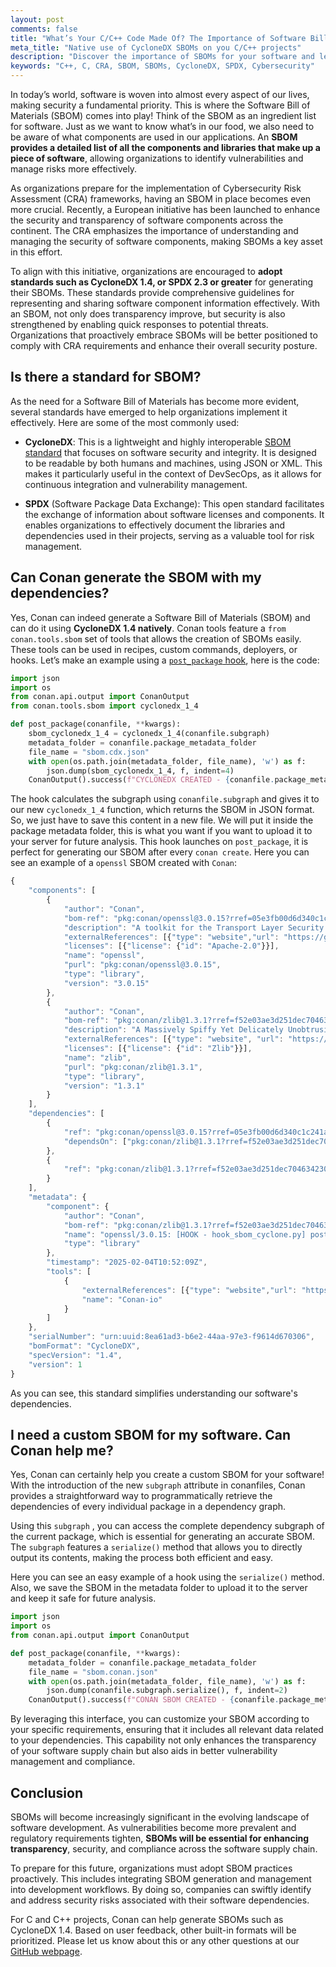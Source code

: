 ```yaml
---
layout: post
comments: false
title: "What’s Your C/C++ Code Made Of? The Importance of Software Bill of Materials"
meta_title: "Native use of CycloneDX SBOMs on you C/C++ projects"
description: "Discover the importance of SBOMs for your software and learn how to easily generate them using Conan"
keywords: "C++, C, CRA, SBOM, SBOMs, CycloneDX, SPDX, Cybersecurity"
---
```


In today’s world, software is woven into almost every aspect of our lives, making security a fundamental priority. This 
is where the Software Bill of Materials (SBOM) comes into play! Think of the SBOM as an ingredient list for software. 
Just as we want to know what’s in our food, we also need to be aware of what components are used in our applications. 
An **SBOM provides a detailed list of all the components and libraries that make up a piece of software**, allowing 
organizations to identify vulnerabilities and manage risks more effectively. 

As organizations prepare for the implementation of Cybersecurity Risk Assessment (CRA) frameworks, having an SBOM in 
place becomes even more crucial. Recently, a European initiative has been launched to enhance the security and 
transparency of software components across the continent. The CRA emphasizes the importance of understanding and 
managing the security of software components, making SBOMs a key asset in this effort.

To align with this initiative, organizations are encouraged to **adopt standards such as CycloneDX 1.4, or SPDX 2.3 or 
greater** for generating their SBOMs. These standards provide comprehensive guidelines for representing and sharing 
software component information effectively. With an SBOM, not only does transparency improve, but security is also 
strengthened by enabling quick responses to potential threats. Organizations that proactively embrace SBOMs will be 
better positioned to comply with CRA requirements and enhance their overall security posture.

## Is there a standard for SBOM?

As the need for a Software Bill of Materials has become more evident, several standards have emerged to help 
organizations implement it effectively. Here are some of the most commonly used:

* **CycloneDX**: This is a lightweight and highly interoperable [SBOM standard](https://cyclonedx.org/docs/1.4/json/) that 
focuses on software security and integrity. It is designed to be readable by both humans and machines, using JSON or 
XML.  This makes it particularly useful in the context of DevSecOps, as it allows for continuous integration and 
vulnerability management.

* **SPDX** (Software Package Data Exchange): This open standard facilitates the exchange of information about software 
licenses and components. It enables organizations to effectively document the libraries and dependencies used in their 
projects, serving as a valuable tool for risk management.

## Can Conan generate the SBOM with my dependencies?

Yes, Conan can indeed generate a Software Bill of Materials (SBOM) and can do it using **CycloneDX 1.4 natively**. Conan 
tools feature a `from conan.tools.sbom` set of tools that allows the creation of SBOMs easily. These tools can be used 
in recipes, custom commands, deployers, or hooks. 
Let’s make an example using a [`post_package` hook](https://docs.conan.io/2/reference/extensions/hooks.html), here is the code:

```python
import json
import os
from conan.api.output import ConanOutput
from conan.tools.sbom import cyclonedx_1_4

def post_package(conanfile, **kwargs):
    sbom_cyclonedx_1_4 = cyclonedx_1_4(conanfile.subgraph)
    metadata_folder = conanfile.package_metadata_folder
    file_name = "sbom.cdx.json"
    with open(os.path.join(metadata_folder, file_name), 'w') as f:
        json.dump(sbom_cyclonedx_1_4, f, indent=4)
    ConanOutput().success(f"CYCLONEDX CREATED - {conanfile.package_metadata_folder}")
```

The hook calculates the subgraph using `conanfile.subgraph` and gives it to our new `cyclonedx_1_4` function, which returns
the SBOM in JSON format. So, we just have to save this content in a new file. We will put it inside the package metadata folder,
this is what you want if you want to upload it to your server for future analysis. 
This hook launches on `post_package`, it is perfect for generating our SBOM after every `conan create`. Here you can see
an example of a `openssl`  SBOM created with `Conan`:

```javascript
{
    "components": [
        {
            "author": "Conan",
            "bom-ref": "pkg:conan/openssl@3.0.15?rref=05e3fb00d6d340c1c241a7347f0a9ec9",
            "description": "A toolkit for the Transport Layer Security (TLS) and Secure Sockets Layer (SSL) protocols",
            "externalReferences": [{"type": "website","url": "https://github.com/openssl/openssl"}],
            "licenses": [{"license": {"id": "Apache-2.0"}}],
            "name": "openssl",
            "purl": "pkg:conan/openssl@3.0.15",
            "type": "library",
            "version": "3.0.15"
        },
        {
            "author": "Conan",
            "bom-ref": "pkg:conan/zlib@1.3.1?rref=f52e03ae3d251dec704634230cd806a2",
            "description": "A Massively Spiffy Yet Delicately Unobtrusive Compression Library (Also Free, Not to Mention Unencumbered by Patents)",
            "externalReferences": [{"type": "website", "url": "https://zlib.net"}],
            "licenses": [{"license": {"id": "Zlib"}}],
            "name": "zlib",
            "purl": "pkg:conan/zlib@1.3.1",
            "type": "library",
            "version": "1.3.1"
        }
    ],
    "dependencies": [
        {
            "ref": "pkg:conan/openssl@3.0.15?rref=05e3fb00d6d340c1c241a7347f0a9ec9",
            "dependsOn": ["pkg:conan/zlib@1.3.1?rref=f52e03ae3d251dec704634230cd806a2"]
        },
        {
            "ref": "pkg:conan/zlib@1.3.1?rref=f52e03ae3d251dec704634230cd806a2"
        }
    ],
    "metadata": {
        "component": {
            "author": "Conan",
            "bom-ref": "pkg:conan/zlib@1.3.1?rref=f52e03ae3d251dec704634230cd806a2",
            "name": "openssl/3.0.15: [HOOK - hook_sbom_cyclone.py] post_package()",
            "type": "library"
        },
        "timestamp": "2025-02-04T10:52:09Z",
        "tools": [
            {
                "externalReferences": [{"type": "website","url": "https://github.com/conan-io/conan"}],
                "name": "Conan-io"
            }
        ]
    },
    "serialNumber": "urn:uuid:8ea61ad3-b6e2-44aa-97e3-f9614d670306",
    "bomFormat": "CycloneDX",
    "specVersion": "1.4",
    "version": 1
}
```

As you can see, this standard simplifies understanding our software's dependencies.

## I need a custom SBOM for my software. Can Conan help me?

Yes, Conan can certainly help you create a custom SBOM for your software! With the introduction of the new `subgraph` 
attribute in conanfiles, Conan provides a straightforward way to programmatically retrieve the dependencies of every individual 
package in a dependency graph.

Using this `subgraph` , you can access the complete dependency subgraph of the current package, which is essential for 
generating an accurate SBOM. The `subgraph`  features a `serialize()`  method that allows you to directly output its 
contents, making the process both efficient and easy.

Here you can see an easy example of a hook using the `serialize()` method. Also, we save the SBOM in the metadata folder 
to upload it to the server and keep it safe for future analysis.

```python
import json
import os
from conan.api.output import ConanOutput

def post_package(conanfile, **kwargs):
    metadata_folder = conanfile.package_metadata_folder
    file_name = "sbom.conan.json"
    with open(os.path.join(metadata_folder, file_name), 'w') as f:
        json.dump(conanfile.subgraph.serialize(), f, indent=2)
    ConanOutput().success(f"CONAN SBOM CREATED - {conanfile.package_metadata_folder}")
```

By leveraging this interface, you can customize your SBOM according to your specific requirements, ensuring that it 
includes all relevant data related to your dependencies. This capability not only enhances the transparency of your 
software supply chain but also aids in better vulnerability management and compliance.

## Conclusion

SBOMs will become increasingly significant in the evolving landscape of software development. As vulnerabilities become 
more prevalent and regulatory requirements tighten, **SBOMs will be essential for enhancing transparency**, security, 
and compliance across the software supply chain.

To prepare for this future, organizations must adopt SBOM practices proactively. This includes integrating SBOM 
generation and management into development workflows. By doing so, companies can swiftly identify and address security 
risks associated with their software dependencies. 

For C and C++ projects, Conan can help generate SBOMs such as CycloneDX 1.4. Based on user feedback, other built-in 
formats will be prioritized. Please let us know about this or any other questions at our [GitHub webpage](https://github.com/conan-io/conan/issues).
